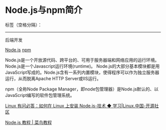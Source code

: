 # Node.js与npm简介

标签（空格分隔）： 

---

后端开发

[Node.js](https://zh.wikipedia.org/zh-cn/Node.js)
[npm](https://zh.wikipedia.org/zh-cn/Npm)



Node.js是一个开放源代码、跨平台的、可用于服务器端和网络应用的运行环境。
Node.js是一个Javascript运行环境(runtime)。
Node.js的大部分基本模块都是用JavaScript写成的。Node.js含有一系列内置模块，使得程序可以作为独立服务器运行，从而脱离Apache HTTP Server或IIS运行。


npm（全称Node Package Manager，即node包管理器）是Node.js默认的、以JavaScript编写的软件包管理系统。





[Linux 有问必答：如何在 Linux 上安装 Node.js-技术 ◆ 学习|Linux.中国-开源社区](https://linux.cn/article-7174-1.html "Linux 有问必答：如何在 Linux 上安装 Node.js-技术 ◆ 学习|Linux.中国-开源社区")

[Node.js 教程 | 菜鸟教程](http://www.runoob.com/nodejs/nodejs-tutorial.html "Node.js 教程 | 菜鸟教程")







